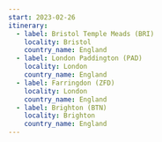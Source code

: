 ```yaml
---
start: 2023-02-26
itinerary:
  - label: Bristol Temple Meads (BRI)
    locality: Bristol
    country_name: England
  - label: London Paddington (PAD)
    locality: London
    country_name: England
  - label: Farringdon (ZFD)
    locality: London
    country_name: England
  - label: Brighton (BTN)
    locality: Brighton
    country_name: England
---
```

